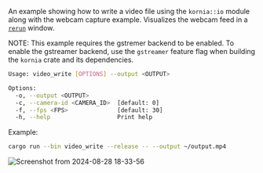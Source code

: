 An example showing how to write a video file using the `kornia::io` module along with the webcam capture example. Visualizes the webcam feed in a [`rerun`](https://github.com/rerun-io/rerun) window.

NOTE: This example requires the gstremer backend to be enabled. To enable the gstreamer backend, use the `gstreamer` feature flag when building the `kornia` crate and its dependencies.

```bash
Usage: video_write [OPTIONS] --output <OUTPUT>

Options:
  -o, --output <OUTPUT>
  -c, --camera-id <CAMERA_ID>  [default: 0]
  -f, --fps <FPS>              [default: 30]
  -h, --help                   Print help
```

Example:

```bash
cargo run --bin video_write --release -- --output ~/output.mp4
```

![Screenshot from 2024-08-28 18-33-56](https://github.com/user-attachments/assets/783619e4-4867-48bc-b7d2-d32a133e4f5a)
